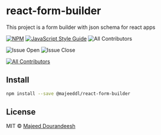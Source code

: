 # react-form-builder
This project is a form builder with json schema for react apps


[![NPM](https://img.shields.io/npm/v/react-form-builder.svg)](https://www.npmjs.com/package/@guidesmiths/react-form-builder) [![JavaScript Style Guide](https://img.shields.io/badge/code_style-standard-brightgreen.svg)](https://standardjs.com)
![All Contributors](https://img.shields.io/github/forks/majeeddl/react-form-builder.svg)

![Issue Open](https://img.shields.io/github/issues/majeeddl/react-form-builder.svg)
![Issue Close](https://img.shields.io/github/issues-closed/majeeddl/react-form-builder.svg)

<!-- ALL-CONTRIBUTORS-BADGE:START - Do not remove or modify this section -->
[![All Contributors](https://img.shields.io/badge/all_contributors-1-orange.svg?style=flat-square)](#contributors-)
<!-- ALL-CONTRIBUTORS-BADGE:END -->



## Install

```bash
npm install --save @majeeddl/react-form-builder
```





## License

MIT © [Majeed Dourandeesh](https://github.com/majeeddl)

